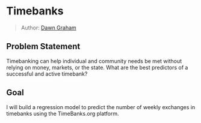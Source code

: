# Timebanks
> Author: [Dawn Graham](https://dawngraham.github.io/)

## Problem Statement
Timebanking can help individual and community needs be met without relying on money, markets, or the state. What are the best predictors of a successful and active timebank?

## Goal
I will build a regression model to predict the number of weekly exchanges in timebanks using the TimeBanks.org platform.